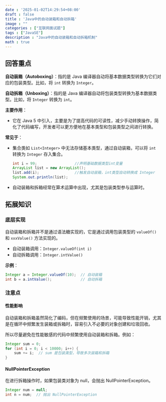 ```yaml
---
date : '2025-01-02T14:29:54+08:00'
draft : false
title : 'Java中的自动装箱和自动拆箱'
image : ""
categories : ["互联网面试题"]
tags : ["JavaSE"]
description : "Java中的自动装箱和自动拆箱机制"
math : true
---
```


## 回答重点

**自动装箱（Autoboxing）**：指的是 Java 编译器自动将基本数据类型转换为它们对应的包装类型。比如，将 `int` 转换为 `Integer`。

**自动拆箱（Unboxing）**：指的是 Java 编译器自动将包装类型转换为基本数据类型。比如，将 `Integer` 转换为 `int`。

**主要作用**：

- 它在 Java 5 中引入，主要是为了提高代码的可读性，减少手动转换操作，简化了代码编写，开发者可以更方便地在基本类型和包装类型之间进行转换。

**常见于**：

- 集合类如 `List<Integer>` 中无法存储基本类型，通过自动装箱，可以将 `int` 转换为 `Integer` 存入集合。

  ```java
  int i = 99;                 //声明基础数据类型int变量
  ArrayList list = new ArrayList();
  list.add(i);                //触发自动装箱，int类型自动转换成 Integer 
  System.out.println(list);
  ```

- 自动装箱和拆箱经常在算术运算中出现，尤其是包装类型参与运算时。

## 拓展知识

### 底层实现

自动装箱和拆箱并不是通过语法糖实现的，它是通过调用包装类型的 `valueOf()` 和 `xxxValue()` 方法实现的。

- 自动装箱调用：`Integer.valueOf(int i)`
- 自动拆箱调用：`Integer.intValue()`

**示例**：

```java
Integer a = Integer.valueOf(10);  // 自动装箱
int b = a.intValue();             // 自动拆箱
```

### 注意点

#### **性能影响**

自动装箱和拆箱虽然简化了编码，但在频繁使用的场景，可能导致性能开销，尤其是在循环中频繁发生装箱或拆箱时，容易引入不必要的对象创建和垃圾回收。

所以尽量避免在性能敏感的代码中频繁使用自动装箱和拆箱。例如：

```java
Integer sum = 0;
for (int i = 0; i < 10000; i++) {
    sum += i;  // sum 是包装类型，导致多次装箱和拆箱
}
```

#### NullPointerException

在进行拆箱操作时，如果包装类对象为 null，会抛出 NullPointerException。

```java
Integer num = null;
int n = num;  // 抛出 NullPointerException
```